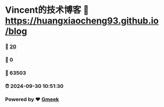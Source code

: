 # Vincent的技术博客 :link: https://huangxiaocheng93.github.io/blog 
### :page_facing_up: [20](https://huangxiaocheng93.github.io/blog/tag.html) 
### :speech_balloon: 0 
### :hibiscus: 63503 
### :alarm_clock: 2024-09-30 10:51:30 
### Powered by :heart: [Gmeek](https://github.com/Meekdai/Gmeek)
